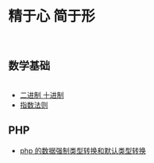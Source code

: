 # 精于心 简于形
<section>
  <h2>数学基础</h2>
  <ul>
     <li><a href="https://github.com/lowguy/blog/issues/2">二进制 十进制</a></li>
     <li><a href="https://github.com/lowguy/blog/issues/3">指数法则</a></li>
  </ul>
  <h2>PHP</h2>
  <ul>
     <li><a href="https://github.com/lowguy/blog/issues/1">php 的数据强制类型转换和默认类型转换</a></li>
  </ul>
</section>
